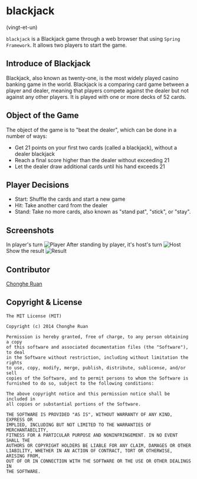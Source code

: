 blackjack
==========

(vingt-et-un)

`blackjack` is a Blackjack game through a web browser that using `Spring Framework`. It allows two players to start the game.

## Introduce of Blackjack
Blackjack, also known as twenty-one, is the most widely played casino banking game in the world. Blackjack is a comparing card game between a player and dealer, meaning that players compete against the dealer but not against any other players. It is played with one or more decks of 52 cards.

## Object of the Game
The object of the game is to "beat the dealer", which can be done in a number of ways:
+ Get 21 points on your first two cards (called a blackjack), without a dealer blackjack
+ Reach a final score higher than the dealer without exceeding 21
+ Let the dealer draw additional cards until his hand exceeds 21

## Player Decisions
+ Start: Shuffle the cards and start a new game
+ Hit: Take another card from the dealer
+ Stand: Take no more cards, also known as "stand pat", "stick", or "stay".

## Screenshots
In player's turn
![Player](https://raw2.github.com/chonghe-ruan/ruan.github.io/master/images/blackjack-player.png)
After standing by player, it's host's turn
![Host](https://raw2.github.com/chonghe-ruan/ruan.github.io/master/images/blackjack-host.png)
Show the result
![Result](https://raw2.github.com/chonghe-ruan/ruan.github.io/master/images/blackjack-result.png)

## Contributor
[Chonghe Ruan](http://www.linkedin.com/profile/view?id=218589527&trk=nav_responsive_tab_profile_pic)

## Copyright & License

    The MIT License (MIT)

    Copyright (c) 2014 Chonghe Ruan

    Permission is hereby granted, free of charge, to any person obtaining a copy
    of this software and associated documentation files (the "Software"), to deal
    in the Software without restriction, including without limitation the rights
    to use, copy, modify, merge, publish, distribute, sublicense, and/or sell
    copies of the Software, and to permit persons to whom the Software is
    furnished to do so, subject to the following conditions:

    The above copyright notice and this permission notice shall be included in
    all copies or substantial portions of the Software.

    THE SOFTWARE IS PROVIDED "AS IS", WITHOUT WARRANTY OF ANY KIND, EXPRESS OR
    IMPLIED, INCLUDING BUT NOT LIMITED TO THE WARRANTIES OF MERCHANTABILITY,
    FITNESS FOR A PARTICULAR PURPOSE AND NONINFRINGEMENT. IN NO EVENT SHALL THE
    AUTHORS OR COPYRIGHT HOLDERS BE LIABLE FOR ANY CLAIM, DAMAGES OR OTHER
    LIABILITY, WHETHER IN AN ACTION OF CONTRACT, TORT OR OTHERWISE, ARISING FROM,
    OUT OF OR IN CONNECTION WITH THE SOFTWARE OR THE USE OR OTHER DEALINGS IN
    THE SOFTWARE.

